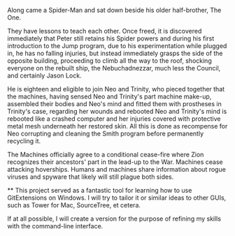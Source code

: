 Along came a Spider-Man and sat down beside his older half-brother, The One.  

They have lessons to teach each other. Once freed, it is discovered immediately that Peter still retains his Spider
powers and during his first introduction to the Jump program, due to his experimentation while plugged in, he has no falling injuries, but instead immediately grasps the side of the opposite building, proceeding to climb all the way to the roof, shocking everyone on the rebuilt ship, the Nebuchadnezzar, much less the Council, and certainly Jason Lock.  

He is eighteen and eligible to join Neo and Trinity, who pieced together that the machines, having sensed Neo and Trinity's part machine make-up, assembled their bodies and Neo's mind and fitted them with prostheses in Trinity's case, regarding her wounds and rebooted Neo and Trinity's mind is rebooted like a crashed computer and her injuries covered with protective metal mesh underneath her restored skin.  All this is done as recompense for Neo corrupting and cleaning the Smith program before permanently recycling it.  

The Machines officially agree to a conditional cease-fire where Zion recognizes their ancestors' part in the lead-up to the War.  Machines cease attacking hoverships.   Humans and machines share information about rogue viruses and spyware that likely will still plague both sides.

** This project served as a fantastic tool for learning how to use GitExtensions on Windows.  I will try to tailor it or similar ideas to other GUIs, such as Tower for Mac, SourceTree, et cetera.

If at all possible, I will create a version for the purpose of refining my skills with the command-line interface.
